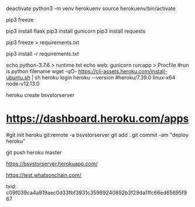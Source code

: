 

deactivate
python3 -m venv herokuenv
source herokuenv/bin/activate

pip3 freeze

pip3 install flask
pip3 install gunicorn
pip3 install requests

pip3 freeze > requirements.txt

pip3 install -r requirements.txt


echo python-3.7.6 > runtime.txt
echo web: gunicorn run:app > Procfile  #run is python filename
wget -qO- https://cli-assets.heroku.com/install-ubuntu.sh | sh
heroku login
heroku --version
#heroku/7.39.0 linux-x64 node-v12.13.0

heroku create bsvstorserver
# https://dashboard.heroku.com/apps

#git init
heroku git:remote -a bsvstorserver
git add .
git commit -am "deploy heroku"

git push heroku master

https://bsvstorserver.herokuapp.com/

https://test.whatsonchain.com/

txid:
c09f039ca4a919aec0d33fbf3931c35989240892b3f29da11fc66ed65695f967
